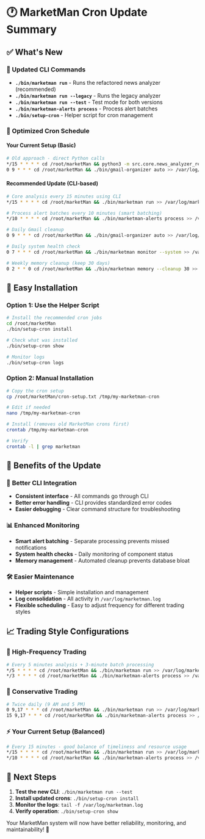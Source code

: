 # 🕐 MarketMan Cron Update Summary

## ✅ What's New

### 🎯 Updated CLI Commands
- **`./bin/marketman run`** - Runs the refactored news analyzer (recommended)
- **`./bin/marketman run --legacy`** - Runs the legacy analyzer
- **`./bin/marketman run --test`** - Test mode for both versions
- **`./bin/marketman-alerts process`** - Process alert batches
- **`./bin/setup-cron`** - Helper script for cron management

### 🔄 Optimized Cron Schedule

#### Your Current Setup (Basic)
```bash
# Old approach - direct Python calls
*/15 * * * * cd /root/marketMan && python3 -m src.core.news_analyzer_refactored >> /var/log/marketman.log 2>&1
0 9 * * * cd /root/marketMan && ./bin/gmail-organizer auto >> /var/log/marketman.log 2>&1
```

#### Recommended Update (CLI-based)
```bash
# Core analysis every 15 minutes using CLI
*/15 * * * * cd /root/marketMan && ./bin/marketman run >> /var/log/marketman.log 2>&1

# Process alert batches every 10 minutes (smart batching)
*/10 * * * * cd /root/marketMan && ./bin/marketman-alerts process >> /var/log/marketman.log 2>&1

# Daily Gmail cleanup
0 9 * * * cd /root/marketMan && ./bin/gmail-organizer auto >> /var/log/marketman.log 2>&1

# Daily system health check
0 7 * * * cd /root/marketMan && ./bin/marketman monitor --system >> /var/log/marketman.log 2>&1

# Weekly memory cleanup (keep 30 days)
0 2 * * 0 cd /root/marketMan && ./bin/marketman memory --cleanup 30 >> /var/log/marketman.log 2>&1
```

## 🚀 Easy Installation

### Option 1: Use the Helper Script
```bash
# Install the recommended cron jobs
cd /root/marketMan
./bin/setup-cron install

# Check what was installed
./bin/setup-cron show

# Monitor logs
./bin/setup-cron logs
```

### Option 2: Manual Installation
```bash
# Copy the cron setup
cp /root/marketMan/cron-setup.txt /tmp/my-marketman-cron

# Edit if needed
nano /tmp/my-marketman-cron

# Install (removes old MarketMan crons first)
crontab /tmp/my-marketman-cron

# Verify
crontab -l | grep marketman
```

## 🎯 Benefits of the Update

### 🔧 **Better CLI Integration**
- **Consistent interface** - All commands go through CLI
- **Better error handling** - CLI provides standardized error codes
- **Easier debugging** - Clear command structure for troubleshooting

### 📊 **Enhanced Monitoring**
- **Smart alert batching** - Separate processing prevents missed notifications
- **System health checks** - Daily monitoring of component status
- **Memory management** - Automated cleanup prevents database bloat

### 🛠️ **Easier Maintenance**
- **Helper scripts** - Simple installation and management
- **Log consolidation** - All activity in `/var/log/marketman.log`
- **Flexible scheduling** - Easy to adjust frequency for different trading styles

## 📈 Trading Style Configurations

### 🏃 **High-Frequency Trading**
```bash
# Every 5 minutes analysis + 3-minute batch processing
*/5 * * * * cd /root/marketMan && ./bin/marketman run >> /var/log/marketman-hf.log 2>&1
*/3 * * * * cd /root/marketMan && ./bin/marketman-alerts process >> /var/log/marketman-hf.log 2>&1
```

### 🐌 **Conservative Trading**
```bash
# Twice daily (9 AM and 5 PM)
0 9,17 * * * cd /root/marketMan && ./bin/marketman run >> /var/log/marketman-conservative.log 2>&1
15 9,17 * * * cd /root/marketMan && ./bin/marketman-alerts process >> /var/log/marketman-conservative.log 2>&1
```

### ⚡ **Your Current Setup (Balanced)**
```bash
# Every 15 minutes - good balance of timeliness and resource usage
*/15 * * * * cd /root/marketMan && ./bin/marketman run >> /var/log/marketman.log 2>&1
*/10 * * * * cd /root/marketMan && ./bin/marketman-alerts process >> /var/log/marketman.log 2>&1
```

## 🎯 Next Steps

1. **Test the new CLI**: `./bin/marketman run --test`
2. **Install updated crons**: `./bin/setup-cron install`
3. **Monitor the logs**: `tail -f /var/log/marketman.log`
4. **Verify operation**: `./bin/setup-cron show`

Your MarketMan system will now have better reliability, monitoring, and maintainability! 🚀

